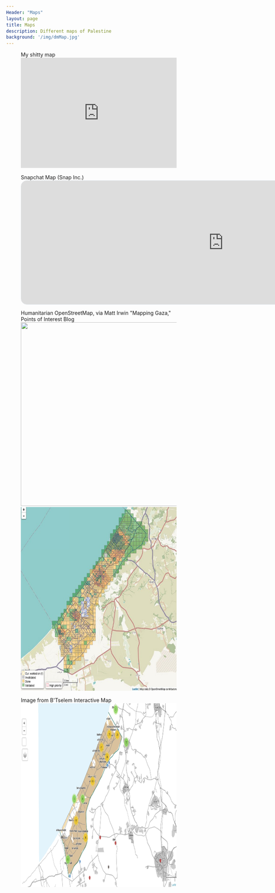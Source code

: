 ```yaml
---
Header: "Maps"
layout: page
title: Maps
description: Different maps of Palestine
background: '/img/dmMap.jpg'
---
```

<figure>
<figcaption>My shitty map</figcaption>
<iframe src="https://api.mapbox.com/styles/v1/marymichael/cjtkh4jyq0am91flqv0nex5va.html?fresh=true&title=true&access_token=pk.eyJ1IjoibWFyeW1pY2hhZWwiLCJhIjoiY2pyaDFkcXh2MnFkazRhbW11cGltNmlseCJ9.SORv6TYY8vs480ZDrDFvrg#11.6/31.518104/34.474008/0" width="100%" height ="300px" frameborder="0"></iframe>
</figure>

<figure>
<figcaption>Snapchat Map (Snap Inc.)</figcaption>
<div style="width: 1100px; height: 336px; border-radius: 16px; overflow: hidden; border: 1px solid rgb(223, 227, 231); position: relative; z-index: 1;"><iframe src="https://map.snapchat.com/embed/1556846447455/@34.413175,-119.825760,12.00z" width="100%" height="100%" frameborder="0" style="position: absolute; top: 0px; bottom: 0px; left: 0px; right: 0px;"></iframe></div>
</figure>

<figure>
<figcaption>Humanitarian OpenStreetMap, via Matt Irwin "Mapping Gaza," Points of Interest Blog</figcaption>
<img src="img/irwinGazaMap.gif" style="height:500px;width:550px">
<img src="img/IrwinHOTGaza.jpg" style="height:500px;width:550px">
</figure>

<figure>
<figcaption>Image from B'Tselem Interactive Map</figcaption>
<img src="img/btseleemMapPic.jpg" style="height:500px;width:1100px;">
</figure>
